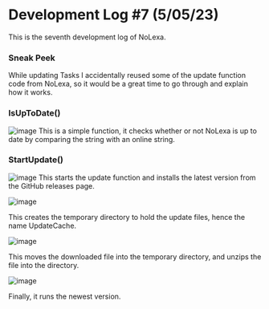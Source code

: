 # Development Log #7 (5/05/23)
This is the seventh development log of NoLexa.

### Sneak Peek
While updating Tasks I accidentally reused some of the update function code from NoLexa, so it would be a great time to go through and explain how it works.

### IsUpToDate()
![image](https://github.com/byronbytes/NoLexa/assets/53088136/261b290b-a118-480f-8e23-b7e3baabd0b0)
This is a simple function, it checks whether or not NoLexa is up to date by comparing the string with an online string.


### StartUpdate()
![image](https://github.com/byronbytes/NoLexa/assets/53088136/ecfecb29-6d41-47ef-a0a8-ae6072807b90)
This starts the update function and installs the latest version from the GitHub releases page.



![image](https://github.com/byronbytes/NoLexa/assets/53088136/ce674ea8-0238-404e-9e1c-fff82f79bc6a)


This creates the temporary directory to hold the update files, hence the name UpdateCache.


![image](https://github.com/byronbytes/NoLexa/assets/53088136/38e82dd9-c87a-4a38-ac7e-2b71b8dc079f)


This moves the downloaded file into the temporary directory, and unzips the file into the directory.


![image](https://github.com/byronbytes/NoLexa/assets/53088136/a2b67f62-18c1-4285-9846-38bad11a2548)


Finally, it runs the newest version.
